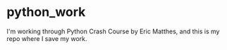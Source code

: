 # python_work

I'm working through Python Crash Course by Eric Matthes, and this is my repo
where I save my work.